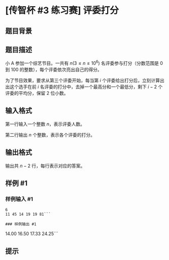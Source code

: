 # [传智杯 #3 练习赛] 评委打分

## 题目背景



## 题目描述

小 A 参加一个综艺节目。一共有 $n(3 \le n \le 10^6)$ 名评委参与打分（分数范围是 0 到 100 的整数），每个评委依次亮出自己的得分。

为了节目效果，要求从第三个评委开始，每当第 $i$ 个评委给出打分后，立刻计算出出这个选手在前 $i$ 名评委的打分中，去掉一个最高分和一个最低分，剩下 $i-2$ 个评委的平均分，保留 $2$ 位小数。

## 输入格式

第一行输入一个整数 $n$，表示评委人数。

第二行输出 $n$ 个整数，表示各个评委的打分。

## 输出格式

输出共 $n-2$ 行，每行表示对应的答案。

## 样例 #1

### 样例输入 #1
```
6
11 45 14 19 19 81```

### 样例输出 #1

```
14.00
16.50
17.33
24.25```

## 提示


